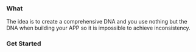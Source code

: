 ### What

The idea is to create a comprehensive DNA and you use nothing but the DNA when
building your APP so it is impossible to achieve inconsistency.

### Get Started
